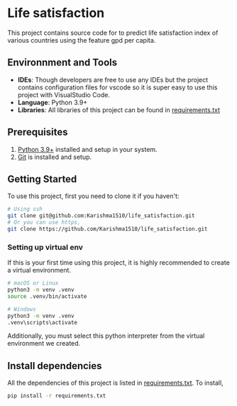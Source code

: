 # Life satisfaction 
This project contains source code for to predict life satisfaction index of various countries using the feature gpd per capita.

## Environnment and Tools
- **IDEs**: Though developers are free to use any IDEs but the project contains configuration files for vscode so it is super easy to use this project with VisualStudio Code.
- **Language**: Python 3.9+
- **Libraries**: All libraries of this project can be found in [requirements.txt](/requirments.txt)

## Prerequisites
1. [Python 3.9+](https://www.python.org/downloads/) installed and setup in your system.
2. [Git](https://git-scm.com/downloads) is installed and setup.

## Getting Started
To use this project, first you need to clone it if you haven't:

```bash
# Using ssh
git clone git@github.com:Karishma1510/life_satisfaction.git
# Or you can use https,
git clone https://github.com/Karishma1510/life_satisfaction.git
```

### Setting up virtual env
If this is your first time using this project, it is highly recommended to create a virtual environment.

```bash
# macOS or Linux
python3 -m venv .venv
source .venv/bin/activate

# Windows
python3 -m venv .venv
.venv\scripts\activate
```
Additionally, you must select this python interpreter from the virtual environment we created.

## Install dependencies
All the dependencies of this project is listed in [requirements.txt](/requirements.txt). To install,

```bash
pip install -r requirements.txt
```






